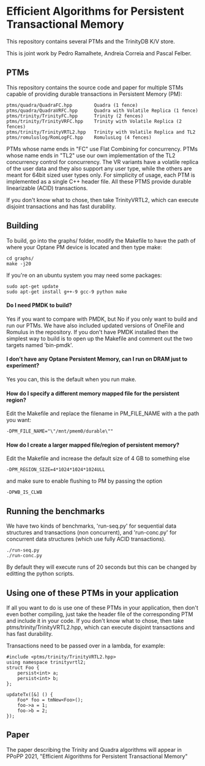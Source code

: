 # Efficient Algorithms for Persistent Transactional Memory

This repository contains several PTMs and the TrinityDB K/V store.

This is joint work by Pedro Ramalhete, Andreia Correia and Pascal Felber.


## PTMs
This repository contains the source code and paper for multiple STMs capable of providing durable transactions in Persistent Memory (PM):

    ptms/quadra/QuadraFC.hpp        Quadra (1 fence)
    ptms/quadra/QuadraVRFC.hpp      Quadra with Volatile Replica (1 fence)
    ptms/trinity/TrinityFC.hpp      Trinity (2 fences)
    ptms/trinity/TrinityVRFC.hpp    Trinity with Volatile Replica (2 fences)
    ptms/trinity/TrinityVRTL2.hpp   Trinity with Volatile Replica and TL2
    ptms/romuluslog/RomLogFC.hpp    RomulusLog (4 fences)
    
PTMs whose name ends in "FC" use Flat Combining for concurrency. PTMs whose name ends in "TL2" use our own implementation of the TL2 concurrency control for concurrency.
The VR variants have a volatile replica of the user data and they also support any user type, while the others are meant for 64bit sized user types only.
For simplicity of usage, each PTM is implemented as a single C++ header file.
All these PTMS provide durable linearizable (ACID) transactions.

If you don't know what to chose, then take TrinityVRTL2, which can execute disjoint transactions and has fast durability.


## Building
To build, go into the graphs/ folder, modify the Makefile to have the path of where your Optane PM device is located and then type make:
    
    cd graphs/
    make -j20

If you're on an ubuntu system you may need some packages:

    sudo apt-get update
    sudo apt-get install g++-9 gcc-9 python make


#### Do I need PMDK to build?
Yes if you want to compare with PMDK, but No if you only want to build and run our PTMs.
We have also included updated versions of OneFile and Romulus in the repository.
If you don't have PMDK installed then the simplest way to build is to open up the Makefile and comment out the two targets named 'bin-pmdk'.

#### I don't have any Optane Persistent Memory, can I run on DRAM just to experiment?
Yes you can, this is the default when you run make.

#### How do I specify a different memory mapped file for the persistent region?
Edit the Makefile and replace the filename in PM\_FILE\_NAME with a the path you want: 

	-DPM_FILE_NAME="\"/mnt/pmem0/durable\""

#### How do I create a larger mapped file/region of persistent memory?
Edit the Makefile and increase the default size of 4 GB to something else 

	-DPM_REGION_SIZE=4*1024*1024*1024ULL

and make sure to enable flushing to PM by passing the option

    -DPWB_IS_CLWB


## Running the benchmarks

We have two kinds of benchmarks, 'run-seq.py' for sequential data structures and transactions (non concurrent), and 'run-conc.py' for concurrent data structures (which use fully ACID transactions). 

    ./run-seq.py
    ./run-conc.py

By default they will execute runs of 20 seconds but this can be changed by editting the python scripts.


## Using one of these PTMs in your application

If all you want to do is use one of these PTMs in your application, then don't even bother compiling, just take the header file of the corresponding PTM and include it in your code.
If you don't know what to chose, then take ptms/trinity/TrinityVRTL2.hpp, which can execute disjoint transactions and has fast durability.

Transactions need to be passed over in a lambda, for example:

    #include <ptms/trinity/TrinityVRTL2.hpp>
    using namespace trinityvrtl2;
    struct Foo {
        persist<int> a;
        persist<int> b;
	};
	
    updateTx([&] () {
        Foo* foo = tmNew<Foo>();
        foo->a = 1;
        foo->b = 2;
    });    


## Paper
The paper describing the Trinity and Quadra algorithms will appear in PPoPP 2021, "Efficient Algorithms for Persistent Transactional Memory"
